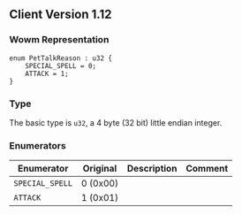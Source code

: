 ## Client Version 1.12

### Wowm Representation
```rust,ignore
enum PetTalkReason : u32 {
    SPECIAL_SPELL = 0;
    ATTACK = 1;
}
```
### Type
The basic type is `u32`, a 4 byte (32 bit) little endian integer.
### Enumerators
| Enumerator | Original  | Description | Comment |
| --------- | -------- | ----------- | ------- |
| `SPECIAL_SPELL` | 0 (0x00) |  |  |
| `ATTACK` | 1 (0x01) |  |  |
